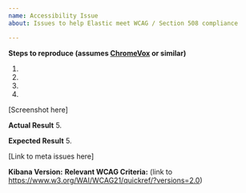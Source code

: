 ```yaml
---
name: Accessibility Issue
about: Issues to help Elastic meet WCAG / Section 508 compliance

---
```


**Steps to reproduce (assumes [ChromeVox](https://chrome.google.com/webstore/detail/chromevox/kgejglhpjiefppelpmljglcjbhoiplfn) or similar)**

1. 
2.
3.
4.

[Screenshot here]

**Actual Result**
5.

**Expected Result**
5.

[Link to meta issues here]

**Kibana Version:**
**Relevant WCAG Criteria:** (link to https://www.w3.org/WAI/WCAG21/quickref/?versions=2.0)
